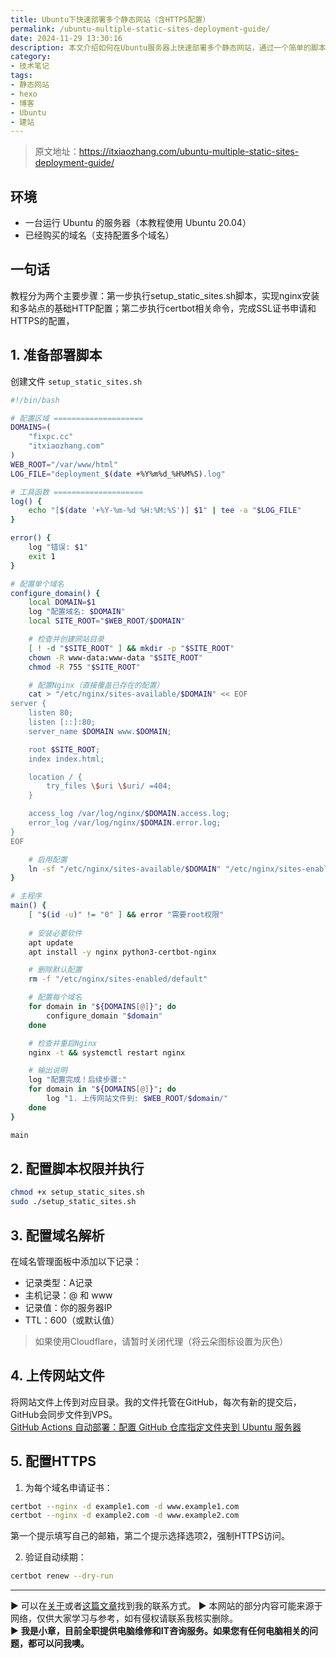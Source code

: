 ```yaml
---
title: Ubuntu下快速部署多个静态网站（含HTTPS配置）
permalink: /ubuntu-multiple-static-sites-deployment-guide/
date: 2024-11-29 13:30:16
description: 本文介绍如何在Ubuntu服务器上快速部署多个静态网站，通过一个简单的脚本实现自动化配置，并详细说明HTTPS证书的申请步骤。
category:
- 技术笔记
tags:
- 静态网站
- hexo
- 博客
- Ubuntu
- 建站
---
```


> 原文地址：<https://itxiaozhang.com/ubuntu-multiple-static-sites-deployment-guide/>  

## 环境

- 一台运行 Ubuntu 的服务器（本教程使用 Ubuntu 20.04）
- 已经购买的域名（支持配置多个域名）

## 一句话
教程分为两个主要步骤：第一步执行setup_static_sites.sh脚本，实现nginx安装和多站点的基础HTTP配置；第二步执行certbot相关命令，完成SSL证书申请和HTTPS的配置，

## 1. 准备部署脚本

创建文件 `setup_static_sites.sh`

```bash
#!/bin/bash

# 配置区域 ====================
DOMAINS=(
    "fixpc.cc"
    "itxiaozhang.com"
)
WEB_ROOT="/var/www/html"
LOG_FILE="deployment_$(date +%Y%m%d_%H%M%S).log"

# 工具函数 ====================
log() {
    echo "[$(date '+%Y-%m-%d %H:%M:%S')] $1" | tee -a "$LOG_FILE"
}

error() {
    log "错误: $1"
    exit 1
}

# 配置单个域名
configure_domain() {
    local DOMAIN=$1
    log "配置域名: $DOMAIN"
    local SITE_ROOT="$WEB_ROOT/$DOMAIN"

    # 检查并创建网站目录
    [ ! -d "$SITE_ROOT" ] && mkdir -p "$SITE_ROOT"
    chown -R www-data:www-data "$SITE_ROOT"
    chmod -R 755 "$SITE_ROOT"

    # 配置Nginx（直接覆盖已存在的配置）
    cat > "/etc/nginx/sites-available/$DOMAIN" << EOF
server {
    listen 80;
    listen [::]:80;
    server_name $DOMAIN www.$DOMAIN;

    root $SITE_ROOT;
    index index.html;

    location / {
        try_files \$uri \$uri/ =404;
    }

    access_log /var/log/nginx/$DOMAIN.access.log;
    error_log /var/log/nginx/$DOMAIN.error.log;
}
EOF

    # 启用配置
    ln -sf "/etc/nginx/sites-available/$DOMAIN" "/etc/nginx/sites-enabled/"
}

# 主程序
main() {
    [ "$(id -u)" != "0" ] && error "需要root权限"
    
    # 安装必要软件
    apt update
    apt install -y nginx python3-certbot-nginx

    # 删除默认配置
    rm -f "/etc/nginx/sites-enabled/default"

    # 配置每个域名
    for domain in "${DOMAINS[@]}"; do
        configure_domain "$domain"
    done

    # 检查并重启Nginx
    nginx -t && systemctl restart nginx

    # 输出说明
    log "配置完成！后续步骤:"
    for domain in "${DOMAINS[@]}"; do
        log "1. 上传网站文件到: $WEB_ROOT/$domain/"
    done
}

main
```

## 2. 配置脚本权限并执行

```bash
chmod +x setup_static_sites.sh
sudo ./setup_static_sites.sh
```

## 3. 配置域名解析

在域名管理面板中添加以下记录：

- 记录类型：A记录
- 主机记录：@ 和 www
- 记录值：你的服务器IP
- TTL：600（或默认值）

> 如果使用Cloudflare，请暂时关闭代理（将云朵图标设置为灰色）

## 4. 上传网站文件

将网站文件上传到对应目录。我的文件托管在GitHub，每次有新的提交后，GitHub会同步文件到VPS。  
[GitHub Actions 自动部署：配置 GitHub 仓库指定文件夹到 Ubuntu 服务器](https://itxiaozhang.com/github-actions-sync-specific-folder-to-ubuntu-server-complete-guide/)

## 5. 配置HTTPS

1. 为每个域名申请证书：

```bash
certbot --nginx -d example1.com -d www.example1.com
certbot --nginx -d example2.com -d www.example2.com
```

第一个提示填写自己的邮箱，第二个提示选择选项2，强制HTTPS访问。

2. 验证自动续期：

```bash
certbot renew --dry-run
```

---
▶ 可以在[关于](https://itxiaozhang.com/about/)或者[这篇文章](https://itxiaozhang.com/about-computer-repair-services-with-me/)找到我的联系方式。
▶ 本网站的部分内容可能来源于网络，仅供大家学习与参考，如有侵权请联系我核实删除。  
▶ **我是小章，目前全职提供电脑维修和IT咨询服务。如果您有任何电脑相关的问题，都可以问我噢。**  
